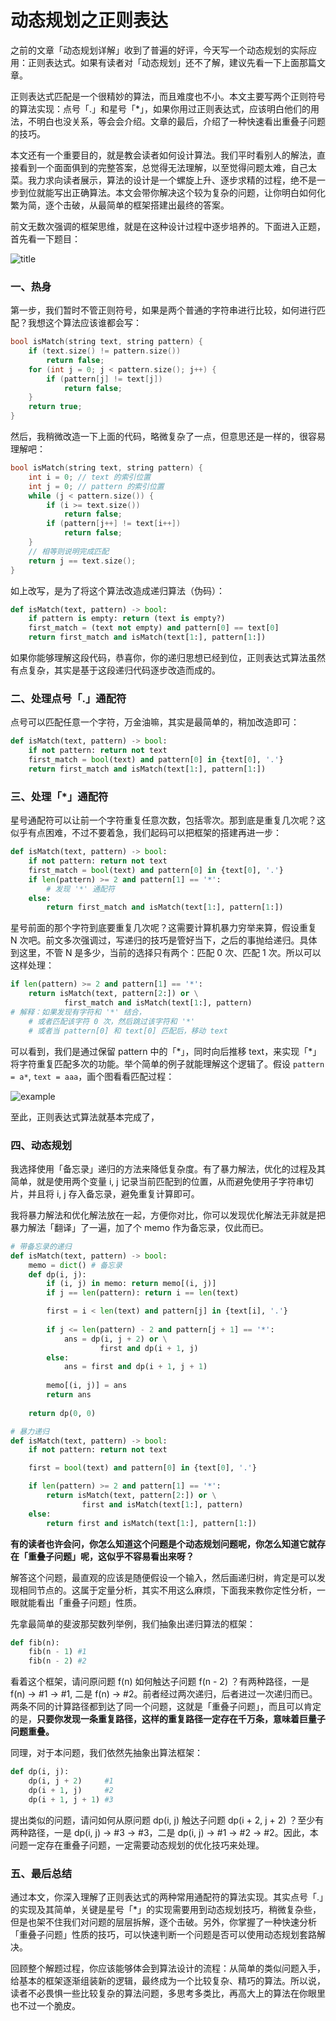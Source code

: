 # 动态规划之正则表达

之前的文章「动态规划详解」收到了普遍的好评，今天写一个动态规划的实际应用：正则表达式。如果有读者对「动态规划」还不了解，建议先看一下上面那篇文章。

正则表达式匹配是一个很精妙的算法，而且难度也不小。本文主要写两个正则符号的算法实现：点号「.」和星号「*」，如果你用过正则表达式，应该明白他们的用法，不明白也没关系，等会会介绍。文章的最后，介绍了一种快速看出重叠子问题的技巧。

本文还有一个重要目的，就是教会读者如何设计算法。我们平时看别人的解法，直接看到一个面面俱到的完整答案，总觉得无法理解，以至觉得问题太难，自己太菜。我力求向读者展示，算法的设计是一个螺旋上升、逐步求精的过程，绝不是一步到位就能写出正确算法。本文会带你解决这个较为复杂的问题，让你明白如何化繁为简，逐个击破，从最简单的框架搭建出最终的答案。

前文无数次强调的框架思维，就是在这种设计过程中逐步培养的。下面进入正题，首先看一下题目：

![title](../pictures/%E6%AD%A3%E5%88%99/title.png)

### 一、热身

第一步，我们暂时不管正则符号，如果是两个普通的字符串进行比较，如何进行匹配？我想这个算法应该谁都会写：

```cpp
bool isMatch(string text, string pattern) {
    if (text.size() != pattern.size()) 
        return false;
    for (int j = 0; j < pattern.size(); j++) {
        if (pattern[j] != text[j])
            return false;
    }
    return true;
}
```

然后，我稍微改造一下上面的代码，略微复杂了一点，但意思还是一样的，很容易理解吧：

```cpp
bool isMatch(string text, string pattern) {
    int i = 0; // text 的索引位置
    int j = 0; // pattern 的索引位置
    while (j < pattern.size()) {
        if (i >= text.size()) 
            return false;
        if (pattern[j++] != text[i++])
            return false;
    }
    // 相等则说明完成匹配
    return j == text.size();
}
```

如上改写，是为了将这个算法改造成递归算法（伪码）：

```python
def isMatch(text, pattern) -> bool:
    if pattern is empty: return (text is empty?)
    first_match = (text not empty) and pattern[0] == text[0]
    return first_match and isMatch(text[1:], pattern[1:])
```

如果你能够理解这段代码，恭喜你，你的递归思想已经到位，正则表达式算法虽然有点复杂，其实是基于这段递归代码逐步改造而成的。

### 二、处理点号「.」通配符

点号可以匹配任意一个字符，万金油嘛，其实是最简单的，稍加改造即可：

```python
def isMatch(text, pattern) -> bool:
    if not pattern: return not text
    first_match = bool(text) and pattern[0] in {text[0], '.'}
    return first_match and isMatch(text[1:], pattern[1:])
```

### 三、处理「*」通配符

星号通配符可以让前一个字符重复任意次数，包括零次。那到底是重复几次呢？这似乎有点困难，不过不要着急，我们起码可以把框架的搭建再进一步：

```python
def isMatch(text, pattern) -> bool:
    if not pattern: return not text
    first_match = bool(text) and pattern[0] in {text[0], '.'}
    if len(pattern) >= 2 and pattern[1] == '*':
        # 发现 '*' 通配符
    else:
        return first_match and isMatch(text[1:], pattern[1:])
```

星号前面的那个字符到底要重复几次呢？这需要计算机暴力穷举来算，假设重复 N 次吧。前文多次强调过，写递归的技巧是管好当下，之后的事抛给递归。具体到这里，不管 N 是多少，当前的选择只有两个：匹配 0 次、匹配 1 次。所以可以这样处理：

```py
if len(pattern) >= 2 and pattern[1] == '*':
    return isMatch(text, pattern[2:]) or \
            first_match and isMatch(text[1:], pattern)
# 解释：如果发现有字符和 '*' 结合，
    # 或者匹配该字符 0 次，然后跳过该字符和 '*'
    # 或者当 pattern[0] 和 text[0] 匹配后，移动 text
```
可以看到，我们是通过保留 pattern 中的「\*」，同时向后推移 text，来实现「*」将字符重复匹配多次的功能。举个简单的例子就能理解这个逻辑了。假设 `pattern = a*`, `text = aaa`，画个图看看匹配过程：

![example](../pictures/%E6%AD%A3%E5%88%99/example.png)

至此，正则表达式算法就基本完成了，

### 四、动态规划

我选择使用「备忘录」递归的方法来降低复杂度。有了暴力解法，优化的过程及其简单，就是使用两个变量 i, j 记录当前匹配到的位置，从而避免使用子字符串切片，并且将 i, j 存入备忘录，避免重复计算即可。

我将暴力解法和优化解法放在一起，方便你对比，你可以发现优化解法无非就是把暴力解法「翻译」了一遍，加了个 memo 作为备忘录，仅此而已。

```py
# 带备忘录的递归
def isMatch(text, pattern) -> bool:
    memo = dict() # 备忘录
    def dp(i, j):
        if (i, j) in memo: return memo[(i, j)]
        if j == len(pattern): return i == len(text)

        first = i < len(text) and pattern[j] in {text[i], '.'}
        
        if j <= len(pattern) - 2 and pattern[j + 1] == '*':
            ans = dp(i, j + 2) or \
                    first and dp(i + 1, j)
        else:
            ans = first and dp(i + 1, j + 1)
            
        memo[(i, j)] = ans
        return ans
    
    return dp(0, 0)

# 暴力递归
def isMatch(text, pattern) -> bool:
    if not pattern: return not text

    first = bool(text) and pattern[0] in {text[0], '.'}

    if len(pattern) >= 2 and pattern[1] == '*':
        return isMatch(text, pattern[2:]) or \
                first and isMatch(text[1:], pattern)
    else:
        return first and isMatch(text[1:], pattern[1:])
```

**有的读者也许会问，你怎么知道这个问题是个动态规划问题呢，你怎么知道它就存在「重叠子问题」呢，这似乎不容易看出来呀？**

解答这个问题，最直观的应该是随便假设一个输入，然后画递归树，肯定是可以发现相同节点的。这属于定量分析，其实不用这么麻烦，下面我来教你定性分析，一眼就能看出「重叠子问题」性质。

先拿最简单的斐波那契数列举例，我们抽象出递归算法的框架：

```py
def fib(n):
    fib(n - 1) #1
    fib(n - 2) #2
```

看着这个框架，请问原问题 f(n) 如何触达子问题 f(n - 2) ？有两种路径，一是 f(n) -> #1 -> #1, 二是 f(n) -> #2。前者经过两次递归，后者进过一次递归而已。两条不同的计算路径都到达了同一个问题，这就是「重叠子问题」，而且可以肯定的是，**只要你发现一条重复路径，这样的重复路径一定存在千万条，意味着巨量子问题重叠。**

同理，对于本问题，我们依然先抽象出算法框架：

```py
def dp(i, j):
    dp(i, j + 2)     #1
    dp(i + 1, j)     #2
    dp(i + 1, j + 1) #3
```

提出类似的问题，请问如何从原问题 dp(i, j) 触达子问题 dp(i + 2, j + 2) ？至少有两种路径，一是 dp(i, j) -> #3 -> #3，二是 dp(i, j) -> #1 -> #2 -> #2。因此，本问题一定存在重叠子问题，一定需要动态规划的优化技巧来处理。

### 五、最后总结

通过本文，你深入理解了正则表达式的两种常用通配符的算法实现。其实点号「.」的实现及其简单，关键是星号「*」的实现需要用到动态规划技巧，稍微复杂些，但是也架不住我们对问题的层层拆解，逐个击破。另外，你掌握了一种快速分析「重叠子问题」性质的技巧，可以快速判断一个问题是否可以使用动态规划套路解决。

回顾整个解题过程，你应该能够体会到算法设计的流程：从简单的类似问题入手，给基本的框架逐渐组装新的逻辑，最终成为一个比较复杂、精巧的算法。所以说，读者不必畏惧一些比较复杂的算法问题，多思考多类比，再高大上的算法在你眼里也不过一个脆皮。
